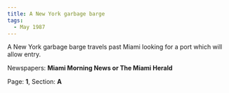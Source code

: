 ```yaml
---  
title: A New York garbage barge  
tags:  
  - May 1987  
---  
```

  
A New York garbage barge travels past Miami looking for a port which will allow entry.  
  
Newspapers: **Miami Morning News or The Miami Herald**  
  
Page: **1**, Section: **A** 
